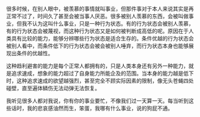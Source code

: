 很多时候，在别人眼中，被羡慕的事情就叫事业，但那件事对于本人来说其实是再正常不过了，时间久了甚至会被当事人厌恶。很多被别人羡慕的东西，会被叫做事业，但我不认为这叫什么事业，只是一种行为状态。有的行为状态会被别人羡慕，有的行为状态会被蔑视，而这种行为状态又是如何被判断成高低的呢。原因在于人类具有比较的能力，能够分辨哪些行为状态是适合生存的。条件优越的行为状态会被别人看中，而条件低下的行为状态会被会被别人唾弃，而行为状态本身也能够展现出条件的优越性。

这种趋利避害的能力是每个正常人都拥有的，只是人类本身还有另外一种能力，就是追求速成，想象的能力超过了自身能力所能企及的范围。当本身的能力越是低下时，这种追求速成的欲望越强烈，甚至完全不顾实际因素的限制，像无头苍蝇四处碰壁，直至遍体鳞伤无法动弹无法恢复。

我听见很多人都对我说，你有你的事业要忙，不像我们过一天算一天。每当听到这些话时，我的悲哀感油然而生，笨蛋，我哪有什么事业，说的狗屁不通。

